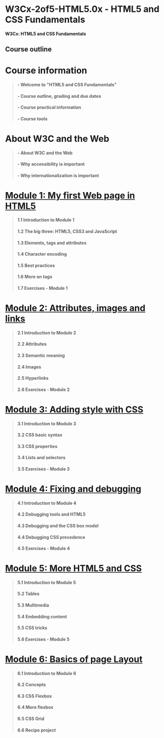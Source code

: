 # W3Cx-2of5-HTML5.0x - HTML5 and CSS Fundamentals

#### W3Cx: HTML5 and CSS Fundamentals

## Course outline

# Course information

> #### - Welcome to "HTML5 and CSS Fundamentals"
> #### - Course outline, grading and due dates
> #### - Course practical information
> #### - Course tools

# About W3C and the Web
> #### - About W3C and the Web
> #### - Why accessibility is important
> #### - Why internationalization is important

# [Module 1: My first Web page in HTML5](https://github.com/bbauska/W3Cx-2of5-HTML5.0x/blob/master/modules/module1.md)

> #### 1.1 Introduction to Module 1 
> #### 1.2 The big three: HTML5, CSS3 and JavaScript 
> #### 1.3 Elements, tags and attributes 
> #### 1.4 Character encoding 
> #### 1.5 Best practices 
> #### 1.6 More on tags 
> #### 1.7 Exercises - Module 1

# [Module 2: Attributes, images and links](https://github.com/bbauska/W3Cx-2of5-HTML5.0x/blob/master/modules/module2.md)
> #### 2.1 Introduction to Module 2
> #### 2.2 Attributes
> #### 2.3 Semantic meaning
> #### 2.4 Images
> #### 2.5 Hyperlinks
> #### 2.6 Exercises - Module 2

# [Module 3: Adding style with CSS](https://github.com/bbauska/W3Cx-2of5-HTML5.0x/blob/master/modules/module3.md)
> #### 3.1 Introduction to Module 3 
> #### 3.2 CSS basic syntax 
> #### 3.3 CSS properties 
> #### 3.4 Lists and selectors 
> #### 3.5 Exercises - Module 3 

# [Module 4: Fixing and debugging](https://github.com/bbauska/W3Cx-2of5-HTML5.0x/blob/master/modules/module4.md)
> #### 4.1 Introduction to Module 4 
> #### 4.2 Debugging tools and HTML5 
> #### 4.3 Debugging and the CSS box model 
> #### 4.4 Debugging CSS precedence 
> #### 4.5 Exercises - Module 4 

# [Module 5: More HTML5 and CSS](https://github.com/bbauska/W3Cx-2of5-HTML5.0x/blob/master/modules/module5.md)
> #### 5.1 Introduction to Module 5 
> #### 5.2 Tables 
> #### 5.3 Multimedia 
> #### 5.4 Embedding content
> #### 5.5 CSS tricks 
> #### 5.6 Exercises - Module 5 

# [Module 6: Basics of page Layout](https://github.com/bbauska/W3Cx-2of5-HTML5.0x/blob/master/modules/module6.md)
> #### 6.1 Introduction to Module 6 
> #### 6.2 Concepts 
> #### 6.3 CSS Flexbox 
> #### 6.4 More flexbox
> #### 6.5 CSS Grid
> #### 6.6 Recipe project 
